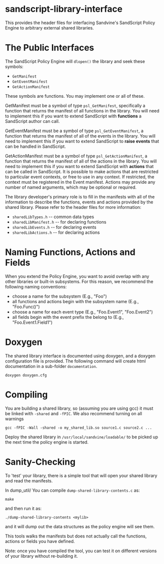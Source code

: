 sandscript-library-interface
============================

This provides the header files for interfacing Sandvine's SandScript Policy
Engine to arbitrary external shared libraries.

# The Public Interfaces

The SandScript Policy Engine will `dlopen()` the library and seek these
symbols:
 - `GetManifest`
 - `GetEventManifest`
 - `GetActionManifest`

These symbols are functions. You may implement one or all of these.
 
GetManifest must be a symbol of type `psl_GetManifest`, specifically a function
that returns the manifest of all functions in the library. You will need to
implement this if you want to extend SandScript with **functions** a SandScript
author can call.

GetEventManifest must be a symbol of type `psl_GetEventManifest`, a function
that returns the manifest of all of the events in the library.  You will need
to implement this if you want to extend SandScript to **raise events** that can be
handled in SandScript.

GetActionManifest must be a symbol of type `psl_GetActionManifest`, a function
that returns the manifest of all of the actions in the library.  You will need
to implement this if you want to extend SandScript with **actions** that can be
called in SandScript. It is possible to make actions that are restricted to
particular event contexts, or free to use in any context. If restricted,
the context must be registered in the Event manifest.
Actions may provide any number of named arguments, which may be optional
or required.


The library developer's primary role is to fill in the manifests with all of
the information to describe the functions, events and actions provided by the
shared library. Please refer to the header files for more information:
 - `sharedLibTypes.h` -- common data types
 - `sharedLibManifest.h` -- for declaring functions
 - `sharedLibEvents.h` -- for declaring events
 - `sharedLibActions.h` -- for declaring actions

# Naming Functions, Actions and Fields

When you extend the Policy Engine, you want to avoid overlap with any other
libraries or built-in subsystems. For this reason, we recommend the following
naming conventions:
 - choose a name for the subsystem (E.g., "Foo")
 - all functions and actions begin with the subsystem name (E.g., "Foo.Func()")
 - choose a name for each event type (E.g., "Foo.Event1", "Foo.Event2")
 - all fields begin with the event prefix the belong to (E.g.,
   "Foo.Event1.Field1")

# Doxygen

The shared library interface is documented using doxygen, and a doxygen
configuration file is provided. The following command will create html
documentation in a sub-folder `documentation`.

    doxygen doxygen.cfg

# Compiling

You are building a shared library, so (assuming you are using gcc) it must be
linked with `-shared` and `-fPIC`. We also recommend turning on all warnings

    gcc -fPIC -Wall -shared -o my_shared_lib.so source1.c source2.c ...

Deploy the shared library in `/usr/local/sandvine/loadable/` to be picked up
the next time the policy engine is started.

# Sanity-Checking

To 'test' your library, there is a simple tool that will open your shared
library and read the manifests.

In dump_util/
You can compile `dump-shared-library-contents.c` as:

    make

and then run it as:

    ./dump-shared-library-contents <mylib>

and it will dump out the data structures as the policy engine will see them.

This tools walks the manifests but does not actually call the functions,
actions or fields you have defined.

Note: once you have compiled the tool, you can test it on different versions of
your library without re-building it.

